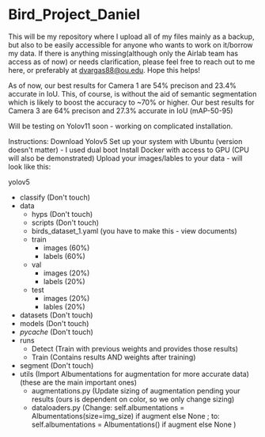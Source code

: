 # Bird_Project_Daniel
This will be my repository where I upload all of my files mainly as a backup, but also to be easily accessible for anyone who wants to work on it/borrow my data. If there is anything missing(although only the Airlab team has access as of now) or needs clarification, please feel free to reach out to me here, or preferably at dvargas88@ou.edu. Hope this helps!

As of now, our best results for Camera 1 are 54% precison and 23.4% accurate in IoU. This, of course, is without the aid of semantic segmentation which is likely to boost the accuracy to ~70% or higher.
Our best results for Camera 3 are 64% precison and 27.3% accurate in IoU (mAP-50-95)

Will be testing on Yolov11 soon - working on complicated installation. 

Instructions: 
Download Yolov5
Set up your system with Ubuntu (version doesn't matter) - I used dual boot
Install Docker with access to GPU (CPU will also be demonstrated)
Upload your images/lables to your data - will look like this:

yolov5
  - classify (Don't touch)
  - data
      - hyps (Don't touch)
      - scripts (Don't touch)
      - birds_dataset_1.yaml (you have to make this - view documents)
      - train
          - images (60%)
          - labels (60%)
      - val
          - images (20%)
          - labels (20%)
      - test
          - images (20%)
          - lables (20%)
  - datasets (Don't touch)
  - models (Don't touch)
  - _pycache_ (Don't touch)
  - runs
      - Detect (Train with previous weights and provides those results)
      - Train (Contains results AND weights after training)
  - segment (Don't touch)
  - utils (Import Albumentations for augmentation for more accurate data) (these are the main important ones)
      - augmentations.py (Update sizing of augmentation pending your results (ours is dependent on color, so we only change sizing)
      - dataloaders.py (Change: self.albumentations = Albumentations(size=img_size) if augment else None ; to: self.albumentations = Albumentations() if augment else None )
